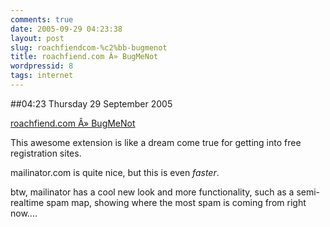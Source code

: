 ```yaml
---
comments: true
date: 2005-09-29 04:23:38
layout: post
slug: roachfiendcom-%c2%bb-bugmenot
title: roachfiend.com Â» BugMeNot
wordpressid: 8
tags: internet
---
```


##04:23 Thursday 29 September 2005

[roachfiend.com Â» BugMeNot](http://roachfiend.com/archives/2005/02/07/bugmenot/)

This awesome extension is like a dream come true for getting into free registration sites.   

mailinator.com is quite nice, but this is even *faster*.

btw, mailinator has a cool new look and more functionality, such as a semi-realtime spam map, showing where the most spam is coming from right now....

